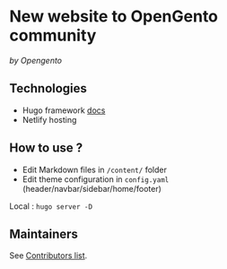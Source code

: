 # New website to OpenGento community

_by Opengento_

## Technologies
- Hugo framework [docs](https://gohugo.io/documentation/)
- Netlify hosting []()

## How to use ?
- Edit Markdown files in `/content/` folder
- Edit theme configuration in `config.yaml` (header/navbar/sidebar/home/footer)

Local : `hugo server -D`

## Maintainers

See [Contributors list](https://github.com/opengento/site-opengento/graphs/contributors).
